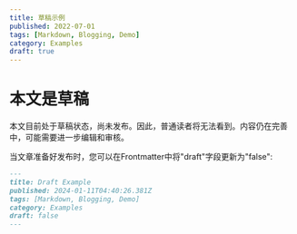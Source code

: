 ```yaml
---
title: 草稿示例
published: 2022-07-01
tags: [Markdown, Blogging, Demo]
category: Examples
draft: true
---
```


# 本文是草稿

本文目前处于草稿状态，尚未发布。因此，普通读者将无法看到。内容仍在完善中，可能需要进一步编辑和审核。

当文章准备好发布时，您可以在Frontmatter中将"draft"字段更新为"false":

```markdown
---
title: Draft Example
published: 2024-01-11T04:40:26.381Z
tags: [Markdown, Blogging, Demo]
category: Examples
draft: false
---
